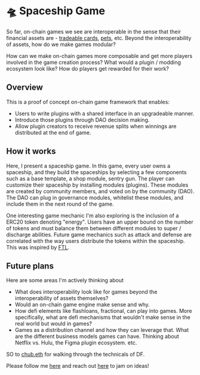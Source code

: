 # 🛸 Spaceship Game

So far, on-chain games we see are interoperable in the sense that their financial assets are - [tradeable cards](https://twitter.com/ParallelNFT), [pets](https://twitter.com/aavegotchi), etc. Beyond the interoperability of assets, how do we make games modular?

How can we make on-chain games more composable and get more players involved in the game creation process? What would a plugin / modding ecosystem look like? How do players get rewarded for their work?

## Overview

This is a proof of concept on-chain game framework that enables:

- Users to write plugins with a shared interface in an upgradeable manner.
- Introduce those plugins through DAO decision making.
- Allow plugin creators to receive revenue splits when winnings are distributed at the end of game.

## How it works

Here, I present a spaceship game. In this game, every user owns a spaceship, and they build the spaceships by selecting a few components such as a base template, a shop module, sentry gun. The player can customize their spaceship by installing modules (plugins). These modules are created by community members, and voted on by the community (DAO). The DAO can plug in governance modules, whitelist these modules, and include them in the next round of the game.

One interesting game mechanic I'm also exploring is the inclusion of a ERC20 token denoting "energy". Users have an upper bound on the number of tokens and must balance them between different modules to super / discharge abilities. Future game mechanics such as attack and defense are correlated with the way users distribute the tokens within the spaceship. This was inspired by [FTL](https://store.steampowered.com/app/212680/FTL_Faster_Than_Light/).

## Future plans

Here are some areas I'm actively thinking about

- What does interoperability look like for games beyond the interoperability of assets themselves?
- Would an on-chain game engine make sense and why.
- How defi elements like flashloans, fractional, can play into games. More specifically, what are defi mechanisms that wouldn't make sense in the real world but would in games?
- Games as a distribution channel and how they can leverage that. What are the different business models games can have. Thinking about Netflix vs. Hulu, the Figma plugin ecosystem. etc.

SO to [chub.eth](https://twitter.com/chubivan) for walking through the technicals of DF.

Please follow me [here](https://twitter.com/kzdagoof) and reach out [here](https://thekevinz.com/) to jam on ideas!
